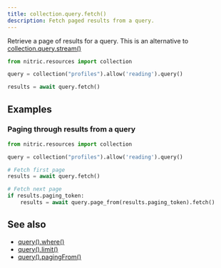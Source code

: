 ```yaml
---
title: collection.query.fetch()
description: Fetch paged results from a query.
---
```


Retrieve a page of results for a query. This is an alternative to [collection.query.stream()](./collection-query-stream)

```python
from nitric.resources import collection

query = collection("profiles").allow('reading').query()

results = await query.fetch()
```

## Examples

### Paging through results from a query

```python
from nitric.resources import collection

query = collection("profiles").allow('reading').query()

# Fetch first page
results = await query.fetch()

# Fetch next page
if results.paging_token:
    results = await query.page_from(results.paging_token).fetch()
```

## See also

- [query().where()]()
- [query().limit()]()
- [query().pagingFrom()]()
